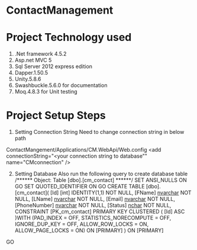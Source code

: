 # ContactManagement


# Project Technology used
1) .Net framework 4.5.2
2) Asp.net MVC 5
3) Sql Server 2012 express edition
4) Dapper.1.50.5
5) Unity.5.8.6
6) Swashbuckle.5.6.0 for documentation
7) Moq.4.8.3 for Unit testing


# Project Setup Steps
1) Setting Connection String
Need to change connection string in below path

ContactMangement/Applications/CM.WebApi/Web.config 
 <connectionStrings>
    <add connectionString="<your connection string to database"" name="CMconnection" />
 </connectionStrings>


2) Setting Database
Also run the following query to create database table
/****** Object:  Table [dbo].[cm_contact]  ******/
SET ANSI_NULLS ON
GO
SET QUOTED_IDENTIFIER ON
GO
CREATE TABLE [dbo].[cm_contact](
	[Id] [int] IDENTITY(1,1) NOT NULL,
	[FName] [nvarchar](100) NOT NULL,
	[LName] [nvarchar](100) NOT NULL,
	[Email] [nvarchar](50) NOT NULL,
	[PhoneNumber] [nvarchar](50) NOT NULL,
	[Status] [nchar](1) NOT NULL,
 CONSTRAINT [PK_cm_contact] PRIMARY KEY CLUSTERED 
(
	[Id] ASC
)WITH (PAD_INDEX = OFF, STATISTICS_NORECOMPUTE = OFF, IGNORE_DUP_KEY = OFF, ALLOW_ROW_LOCKS = ON, ALLOW_PAGE_LOCKS = ON) ON [PRIMARY]
) ON [PRIMARY]

GO


